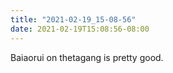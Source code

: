 ```yaml
---
title: "2021-02-19_15-08-56"
date: 2021-02-19T15:08:56-08:00
---
```


Baiaorui on thetagang is pretty good.
